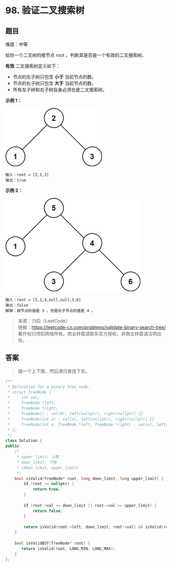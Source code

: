 # 98. 验证二叉搜索树

## 题目

难度：中等

给你一个二叉树的根节点 root ，判断其是否是一个有效的二叉搜索树。

**有效** 二叉搜索树定义如下：

* 节点的左子树只包含 **小于** 当前节点的数。
* 节点的右子树只包含 **大于** 当前节点的数。
* 所有左子树和右子树自身必须也是二叉搜索树。

**示例 1：**

![](image/image-20230125182316082.png)

```
输入：root = [2,1,3]
输出：true

```

**示例 2：**

![](image/image-20230125182330733.png)

```
输入：root = [5,1,4,null,null,3,6]
输出：false
解释：根节点的值是 5 ，但是右子节点的值是 4 。

```

> 来源：力扣（LeetCode）  
> 链接：<https://leetcode-cn.com/problems/validate-binary-search-tree/>  
> 著作权归领扣网络所有。商业转载请联系官方授权，非商业转载请注明出处。

## 答案

> 搞一个上下限，然后递归查找下去。

```c++
/**
 * Definition for a binary tree node.
 * struct TreeNode {
 *     int val;
 *     TreeNode *left;
 *     TreeNode *right;
 *     TreeNode() : val(0), left(nullptr), right(nullptr) {}
 *     TreeNode(int x) : val(x), left(nullptr), right(nullptr) {}
 *     TreeNode(int x, TreeNode *left, TreeNode *right) : val(x), left(left), right(right) {}
 * };
 */
class Solution {
public:
    /*
     * upper_limit: 上限
     * down_limit: 下限
     * (down_limit, upper_limit)
     */
    bool isValid(TreeNode* root, long down_limit, long upper_limit) {
        if (root == nullptr) {
            return true;
        }

        if (root->val <= down_limit || root->val >= upper_limit) {
            return false;
        }

        return isValid(root->left, down_limit, root->val) && isValid(root->right, root->val, upper_limit);
    }

    bool isValidBST(TreeNode* root) {
       return isValid(root, LONG_MIN, LONG_MAX);
    }
};
```
